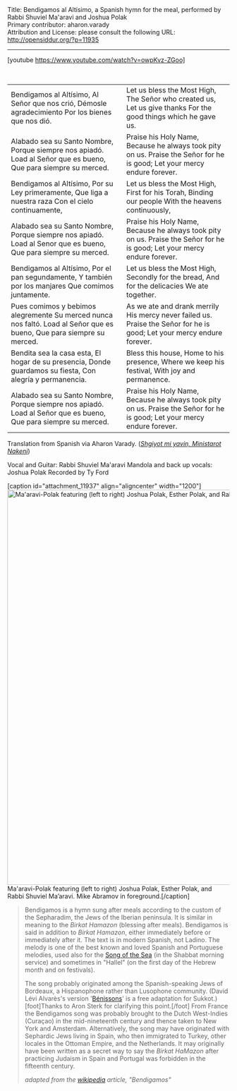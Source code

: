 <html>
<head></head>
<body>
Title: Bendigamos al Altísimo, a Spanish hymn for the meal, performed by Rabbi Shuviel Ma'aravi and Joshua Polak<br />
Primary contributor: aharon.varady<br />
Attribution and License: please consult the following URL: <a href="http://opensiddur.org/?p=11935">http://opensiddur.org/?p=11935</a>
<p />
<hr />

[youtube https://www.youtube.com/watch?v=owpKvz-ZGoo]

&nbsp;
<div class="english">
<center>
<table style="margin-left: auto;margin-right: auto;">
<tbody>
<tr>
<td>Bendigamos al Altísimo,
Al Señor que nos crió,
Démosle agradecimiento
Por los bienes que nos dió.</td>
<td>Let us bless the Most High,
The Señor who created us,
Let us give thanks
For the good things which he gave us.</td>
</tr>   <tr>
<td>Alabado sea su Santo Nombre,
Porque siempre nos apiadó.
Load al Señor que es bueno,
Que para siempre su merced.</td>
<td>Praise his Holy Name,
Because he always took pity on us.
Praise the Señor for he is good;
Let your mercy endure forever.</td>
</tr>   <tr>
<td>Bendigamos al Altísimo,
Por su Ley primeramente,
Que liga a nuestra raza
Con el cielo continuamente,</td>
<td>Let us bless the Most High,
First for his Torah,
Binding our people
With the heavens continuously,</td>
</tr>   <tr>
<td>Alabado sea su Santo Nombre,
Porque siempre nos apiadó.
Load al Senor que es bueno,
Que para siempre su merced.</td>
<td>Praise his Holy Name,
Because he always took pity on us.
Praise the Señor for he is good;
Let your mercy endure forever.</td>
</tr>   <tr>
<td>Bendigamos al Altísimo,
Por el pan segundamente,
Y también por los manjares
Que comimos juntamente.</td>
<td>Let us bless the Most High,
Secondly for the bread,
And for the delicacies
We ate together.</td>
</tr>   <tr>
<td>Pues comimos y bebimos alegremente
Su merced nunca nos faltó.
Load al Señor que es bueno,
Que para siempre su merced.</td>
<td>As we ate and drank merrily
His mercy never failed us.
Praise the Señor for he is good;
Let your mercy endure forever.</td>
</tr>   <tr>
<td>Bendita sea la casa esta,
El hogar de su presencia,
Donde guardamos su fiesta,
Con alegría y permanencia.</td>
<td>Bless this house,
Home to his presence,
Where we keep his festival,
With joy and permanence.</td>
</tr>   <tr>
<td>Alabado sea su Santo Nombre,
Porque siempre nos apiadó.
Load al Señor que es bueno,
Que para siempre su merced.</td>
<td>Praise his Holy Name,
Because he always took pity on us.
Praise the Señor for he is good;
Let your mercy endure forever.</td>
</tr>
</tbody></table>
</center>
</div>
Translation from Spanish via Aharon Varady. (<a href="https://opensiddur.org/contact"><em>Shgiyot mi yavin, Ministarot Nakeni</em></a>)

Vocal and Guitar: Rabbi Shuviel Ma'aravi 
Mandola and back up vocals: Joshua Polak 
Recorded by Ty Ford

[caption id="attachment_11937" align="aligncenter" width="1200"]<a href="https://opensiddur.org/wp-content/uploads/2015/09/Maaravi-Polak.jpg"><img src="https://opensiddur.org/wp-content/uploads/2015/09/Maaravi-Polak.jpg" alt="Ma&#039;aravi-Polak featuring (left to right) Joshua Polak, Esther Polak, and Rabbi Shuviel Ma’aravi. Mike Abramov in foreground." width="1200" height="896" class="size-full wp-image-11937" /></a> Ma'aravi-Polak featuring (left to right) Joshua Polak, Esther Polak, and Rabbi Shuviel Ma’aravi. Mike Abramov in foreground.[/caption]

<blockquote>Bendigamos is a hymn sung after meals according to the custom of the Sepharadim, the Jews of the Iberian peninsula. It is similar in meaning to the <em>Birkat Hamazon</em> (blessing after meals). Bendigamos is said in addition to <em>Birkat Hamazon</em>, either immediately before or immediately after it. The text is in modern Spanish, not Ladino. The melody is one of the best known and loved Spanish and Portuguese melodies, used also for the <a href="https://opensiddur.org/set-prayers/earth-cycle/daytime/morning/the-song-of-the-sea-sung-with-a-moroccan-nusa%e1%b8%a5-by-r-hillel-%e1%b8%a5ayim-yisraeli-lavery-2/">Song of the Sea</a> (in the Shabbat morning service) and sometimes in "Hallel" (on the first day of the Hebrew month and on festivals).

The song probably originated among the Spanish-speaking Jews of Bordeaux, a Hispanophone rather than Lusophone community. (David Lévi Alvarès's version '<a href="https://www.youtube.com/watch?v=IjOZ8tGuVbI">Bénissons</a>' is a free adaptation for Sukkot.)[foot]Thanks to Aron Sterk for clarifying this point.[/foot] From France the Bendigamos song was probably brought to the Dutch West-Indies (Curaçao) in the mid-nineteenth century and thence taken to New York and Amsterdam. Alternatively, the song may have originated with Sephardic Jews living in Spain, who then immigrated to Turkey, other locales in the Ottoman Empire, and the Netherlands. It may originally have been written as a secret way to say the <em>Birkat HaMazon</em> after practicing Judaism in Spain and Portugal was forbidden in the fifteenth century.

<em>adapted from the <a href="https://en.wikipedia.org/wiki/Bendigamos">wikipedia</a> article, "Bendigamos"</em></blockquote>
</body>
</html>